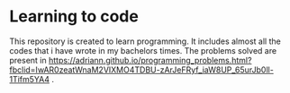 # Learning to code

This repository is created to learn programming. It includes almost all the codes that i have wrote in my bachelors times.
The problems solved are present in https://adriann.github.io/programming_problems.html?fbclid=IwAR0zeatWnaM2VIXMO4TDBU-zArJeFRyf_iaW8UP_65urJb0ll-1Tifm5YA4 . 

